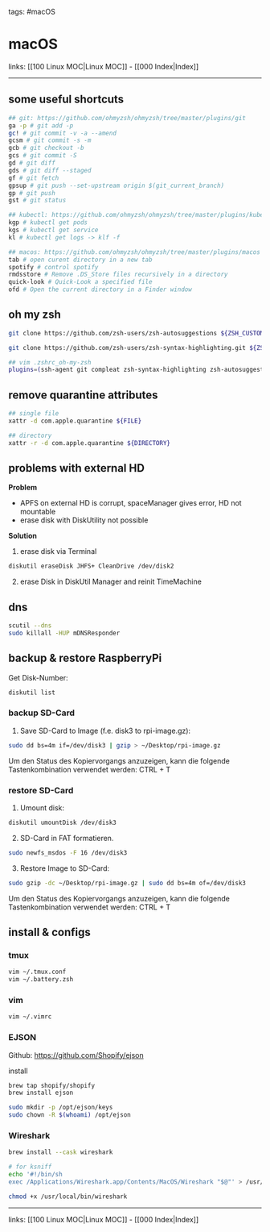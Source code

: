 tags: #macOS

# macOS

links: [[100 Linux MOC|Linux MOC]] - [[000 Index|Index]]

---

## some useful shortcuts
```bash
## git: https://github.com/ohmyzsh/ohmyzsh/tree/master/plugins/git
ga -p # git add -p
gc! # git commit -v -a --amend
gcsm # git commit -s -m
gcb # git checkout -b
gcs # git commit -S
gd # git diff
gds # git diff --staged
gf # git fetch
gpsup # git push --set-upstream origin $(git_current_branch)
gp # git push
gst # git status

## kubectl: https://github.com/ohmyzsh/ohmyzsh/tree/master/plugins/kubectl
kgp # kubectl get pods
kgs # kubectl get service
kl # kubectl get logs -> klf -f

## macos: https://github.com/ohmyzsh/ohmyzsh/tree/master/plugins/macos
tab # open curent directory in a new tab
spotify # control spotify
rmdsstore # Remove .DS_Store files recursively in a directory
quick-look # Quick-Look a specified file
ofd # Open the current directory in a Finder window
```

## oh my zsh
```bash
git clone https://github.com/zsh-users/zsh-autosuggestions ${ZSH_CUSTOM:-~/.oh-my-zsh/custom}/plugins/zsh-autosuggestions

git clone https://github.com/zsh-users/zsh-syntax-highlighting.git ${ZSH_CUSTOM:-~/.oh-my-zsh/custom}/plugins/zsh-syntax-highlighting

## vim .zshrc_oh-my-zsh
plugins=(ssh-agent git compleat zsh-syntax-highlighting zsh-autosuggestions kubectl gpg-agent golang macos)
```

## remove quarantine attributes
```bash
## single file
xattr -d com.apple.quarantine ${FILE}

## directory
xattr -r -d com.apple.quarantine ${DIRECTORY}
```

## problems with external HD
**Problem**
- APFS on external HD is corrupt, spaceManager gives error, HD not mountable
- erase disk with DiskUtility not possible

**Solution**
1. erase disk via Terminal

```bash
diskutil eraseDisk JHFS+ CleanDrive /dev/disk2
```

2.  erase Disk in DiskUtil Manager and reinit TimeMachine

## dns
```bash
scutil --dns
sudo killall -HUP mDNSResponder
```

## backup & restore RaspberryPi
Get Disk-Number:
```bash
diskutil list
```

### backup SD-Card
1. Save SD-Card to Image (f.e. disk3 to rpi-image.gz):
```bash
sudo dd bs=4m if=/dev/disk3 | gzip > ~/Desktop/rpi-image.gz
```
Um den Status des Kopiervorgangs anzuzeigen, kann die folgende Tastenkombination verwendet werden: CTRL + T

### restore SD-Card
1. Umount disk:
```bash
diskutil umountDisk /dev/disk3
```
2. SD-Card in FAT formatieren.
```bash
sudo newfs_msdos -F 16 /dev/disk3
```

3. Restore Image to SD-Card:
```bash
sudo gzip -dc ~/Desktop/rpi-image.gz | sudo dd bs=4m of=/dev/disk3
```
Um den Status des Kopiervorgangs anzuzeigen, kann die folgende Tastenkombination verwendet werden: CTRL + T

## install & configs
### tmux
```bash
vim ~/.tmux.conf
vim ~/.battery.zsh
```
### vim
```bash
vim ~/.vimrc
```

### EJSON
Github: https://github.com/Shopify/ejson

install
```bash
brew tap shopify/shopify
brew install ejson
```

```bash
sudo mkdir -p /opt/ejson/keys
sudo chown -R $(whoami) /opt/ejson
```

### Wireshark

```bash
brew install --cask wireshark

# for ksniff
echo '#!/bin/sh
exec /Applications/Wireshark.app/Contents/MacOS/Wireshark "$@"' > /usr/local/bin/wireshark

chmod +x /usr/local/bin/wireshark
```

---
links: [[100 Linux MOC|Linux MOC]] - [[000 Index|Index]]